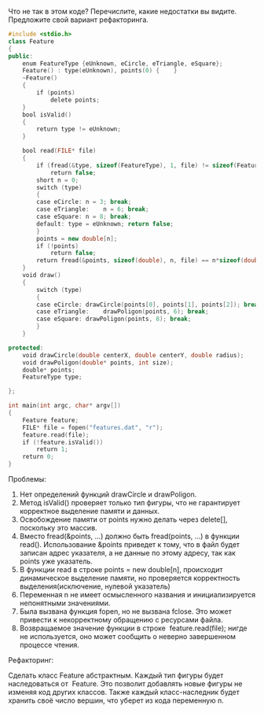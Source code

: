 Что не так в этом коде? Перечислите, какие недостатки вы видите. Предложите свой вариант рефакторинга.
```cpp
#include <stdio.h>
class Feature
{
public:
    enum FeatureType {eUnknown, eCircle, eTriangle, eSquare};
    Feature() : type(eUnknown), points(0) {    }
    ~Feature()
    {
        if (points)
            delete points;
    }
    bool isValid() 
    {
        return type != eUnknown;
    }

    bool read(FILE* file)
    {        
        if (fread(&type, sizeof(FeatureType), 1, file) != sizeof(FeatureType))
            return false;
        short n = 0;
        switch (type) 
        {
        case eCircle: n = 3; break;
        case eTriangle:    n = 6; break;
        case eSquare: n = 8; break;
        default: type = eUnknown; return false;
        }
        points = new double[n];
        if (!points)
            return false;
        return fread(&points, sizeof(double), n, file) == n*sizeof(double);
    }
    void draw()
    {
        switch (type)
        {
        case eCircle: drawCircle(points[0], points[1], points[2]); break;
        case eTriangle:    drawPoligon(points, 6); break;
        case eSquare: drawPoligon(points, 8); break;
        }
    }

protected:
    void drawCircle(double centerX, double centerY, double radius);
    void drawPoligon(double* points, int size);
    double* points;
    FeatureType type;        

};

int main(int argc, char* argv[])
{
    Feature feature;
    FILE* file = fopen("features.dat", "r");
    feature.read(file);
    if (!feature.isValid())
        return 1;
    return 0;
}
```

Проблемы:
1. Нет определений функций drawCircle и drawPoligon. 
2. Метод isValid() проверяет только тип фигуры, что не гарантирует корректное выделение памяти и данных. 
3. Освобождение памяти от points нужно делать через delete[], поскольку это массив.
4. Вместо fread(&points, ...) должно быть fread(points, ...) в функции read(). Использование &points приведет к тому, что в файл будет записан адрес указателя, а не данные по этому адресу, так как points уже указатель.
5. В функции read в строке points = new double[n], происходит динамическое выделение памяти, но проверяется корректность выделения(исключение, нулевой указатель)
6. Переменная n не имеет осмысленного названия и инициализируется непонятными значениями.
7. Была вызвана функция fopen, но не вызвана fclose. Это может привести к некорректному обращению с ресурсами файла.
8. Возвращаемое значение функции в строке  feature.read(file); нигде не используется, оно может сообщить о неверно завершенном процессе чтения.

Рефакторинг:

Сделать класс Feature абстрактным. Каждый тип фигуры будет наследоваться от  Feature. Это позволит добавлять новые фигуры не изменяя код других классов. Также каждый класс-наследник будет хранить своё число вершин, что уберет из кода переменную n.
